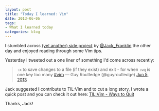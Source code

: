 ```yaml
---
layout: post
title: "Today I learned: Vim"
date: 2013-06-06
tags:
- What I learned today
categories: blog
---
```

I stumbled across [(yet another) side project][1] by [@Jack_Franklin][2] the other day and enjoyed reading through some Vim tips.

[1]: http://www.tilvim.com
[2]: http://www.twitter.com/Jack_Franklin

Yesterday I tweeted out a one liner of something I'd come across recently:

> `:x` to save changes to a file (if they exist) and exit - for when `:wq` is one key too many <a href="https://twitter.com/search/%23vim">#vim</a>
> — Guy Routledge (@guyroutledge) [Jun 5, 2013](https://twitter.com/guyroutledge/status/342293564648202240)

Jack suggested I contribute to TIL:Vim and to cut a long story, I wrote a quick post and you can check it out here: [TIL:Vim - Ways to Quit][3]

[3]: http://tilvim.com/2013/06/05/ways-to-quit.html

Thanks, Jack!
